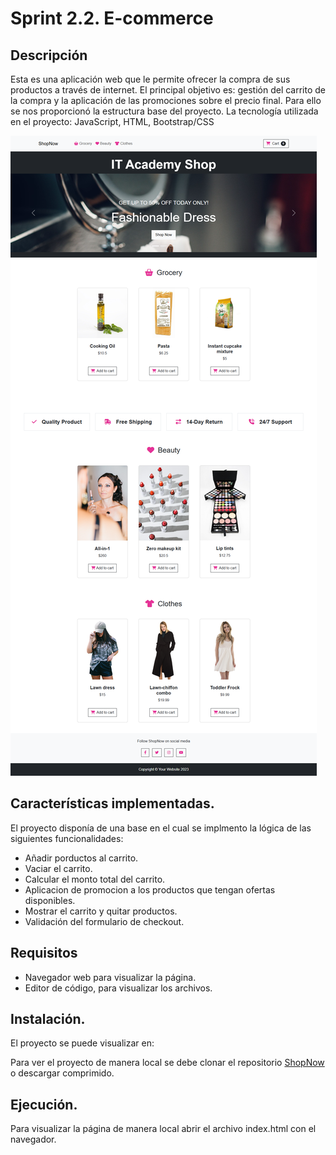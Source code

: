 # Sprint 2.2. E-commerce

## Descripción
Esta es una aplicación web que le permite ofrecer la compra de sus productos a través de internet. El principal objetivo es: gestión del carrito de la compra y la aplicación de las promociones sobre el precio final. Para ello se nos proporcionó la estructura base del proyecto.
La tecnología utilizada en el proyecto: JavaScript, HTML, Bootstrap/CSS

![ShopNow](images/ShopNow.png)  

## Características implementadas.  
El proyecto disponía de una base en el cual se implmento la lógica de las siguientes funcionalidades:
* Añadir porductos al carrito.
* Vaciar el carrito.  
* Calcular el monto total del carrito.  
* Aplicacion de promocion a los productos que tengan ofertas disponibles.  
* Mostrar el carrito y quitar productos.  
* Validación del formulario de checkout.

## Requisitos
* Navegador web para visualizar la página.  
* Editor de código, para visualizar los archivos. 

## Instalación.  
El proyecto se puede visualizar en:  

Para ver el proyecto de manera local se debe clonar el repositorio [ShopNow]( https://github.com/mgonzalesdev/S2-JavaScript-I-E_commerce.git) o descargar comprimido. 

## Ejecución.  
Para visualizar la página de manera local abrir el archivo index.html con el navegador.  

